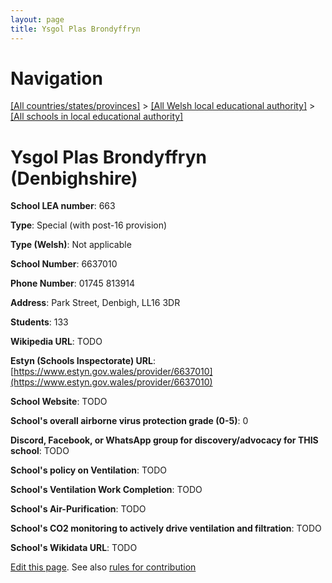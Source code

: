 ```yaml
---
layout: page
title: Ysgol Plas Brondyffryn
---
```

# Navigation

[[All countries/states/provinces]](../../..) > [[All Welsh local educational authority]](../..) > [[All schools in local educational authority]](..)

# Ysgol Plas Brondyffryn (Denbighshire)

**School LEA number**: 663

**Type**: Special (with post-16 provision)

**Type (Welsh)**: Not applicable

**School Number**: 6637010

**Phone Number**: 01745 813914

**Address**: Park Street, Denbigh, LL16 3DR

**Students**: 133

**Wikipedia URL**: TODO

**Estyn (Schools Inspectorate) URL**: [https://www.estyn.gov.wales/provider/6637010](https://www.estyn.gov.wales/provider/6637010)

**School Website**: TODO

**School's overall airborne virus protection grade (0-5)**: 0

**Discord, Facebook, or WhatsApp group for discovery/advocacy for THIS school**: TODO

**School's policy on Ventilation**: TODO

**School's Ventilation Work Completion**: TODO

**School's Air-Purification**: TODO

**School's CO2 monitoring to actively drive ventilation and filtration**: TODO

**School's Wikidata URL**: TODO




[Edit this page](https://github.com/ventilate-schools/Wales/edit/prif/./Denbighshire/Ysgol_Plas_Brondyffryn.md). See also [rules for contribution](../../../contribution-rules/)